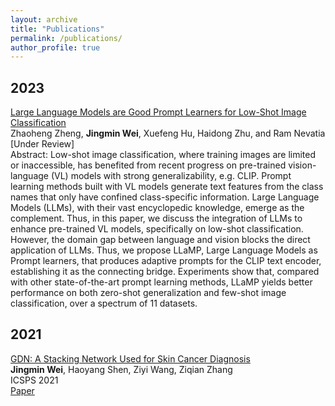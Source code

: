 ```yaml
---
layout: archive
title: "Publications"
permalink: /publications/
author_profile: true
---
```



<!-- You can also find my publication list on <u><a href="https://scholar.google.com/citations?user=36e4ADAAAAAJ&hl=en">my Google Scholar profile</a>.</u> -->


<h2> 2023 </h2>

<p><u>Large Language Models are Good Prompt Learners for Low-Shot Image Classification</u><br>
Zhaoheng Zheng, <strong>Jingmin Wei</strong>, Xuefeng Hu, Haidong Zhu, and Ram Nevatia
<br> [Under Review] <br>
<!-- <a href="https://arxiv.org/abs/2305.16681" class="btn btn--success">Paper</a></p> -->
Abstract: Low-shot image classification, where training images are limited or inaccessible, has benefited from recent progress on pre-trained vision-language (VL) models with strong generalizability, e.g. CLIP. Prompt learning methods built with VL models generate text features from the class names that only have confined class-specific information. Large Language Models (LLMs), with their vast encyclopedic knowledge, emerge as the complement. Thus, in this paper, we discuss the integration of LLMs to enhance pre-trained VL models, specifically on low-shot classification. However, the domain gap between language and vision blocks the direct application of LLMs. Thus, we propose LLaMP, Large Language Models as Prompt learners, that produces adaptive prompts for the CLIP text encoder, establishing it as the connecting bridge. Experiments show that, compared with other state-of-the-art prompt learning methods, LLaMP yields better performance on both zero-shot generalization and few-shot image classification, over a spectrum of 11 datasets.

<h2> 2021 </h2>
<p><u>GDN: A Stacking Network Used for Skin Cancer Diagnosis</u><br>
<strong>Jingmin Wei</strong>, Haoyang Shen, Ziyi Wang, Ziqian Zhang
<br> ICSPS 2021<br>
<a href="https://doi.org/10.1117/12.2631455" class="btn btn--success">Paper</a></p>